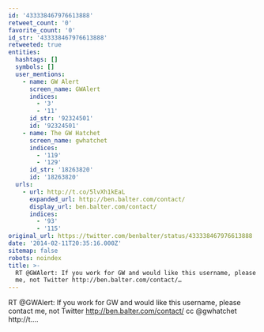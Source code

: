 ```yaml
---
id: '433338467976613888'
retweet_count: '0'
favorite_count: '0'
id_str: '433338467976613888'
retweeted: true
entities:
  hashtags: []
  symbols: []
  user_mentions:
    - name: GW Alert
      screen_name: GWAlert
      indices:
        - '3'
        - '11'
      id_str: '92324501'
      id: '92324501'
    - name: The GW Hatchet
      screen_name: gwhatchet
      indices:
        - '119'
        - '129'
      id_str: '18263820'
      id: '18263820'
  urls:
    - url: http://t.co/5lvXh1kEaL
      expanded_url: http://ben.balter.com/contact/
      display_url: ben.balter.com/contact/
      indices:
        - '93'
        - '115'
original_url: https://twitter.com/benbalter/status/433338467976613888
date: '2014-02-11T20:35:16.000Z'
sitemap: false
robots: noindex
title: >-
  RT @GWAlert: If you work for GW and would like this username, please contact
  me, not Twitter http://ben.balter.com/contact/…
---
```


RT @GWAlert: If you work for GW and would like this username, please contact me, not Twitter http://ben.balter.com/contact/ cc @gwhatchet http://t.…